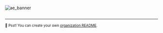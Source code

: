 ```
```

![ae_banner](https://user-images.githubusercontent.com/49127376/163859652-2e940fb4-01ca-403a-9de9-bd7c5455ac81.png)


```
```

---

<sub>🤫 Psst! You can create your own [organization README](https://docs.github.com/en/organizations/collaborating-with-groups-in-organizations/customizing-your-organizations-profile).</sub>
